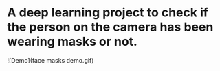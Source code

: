 # A deep learning project to check if the person on the camera has been wearing masks or not. 

![Demo](face masks demo.gif)
